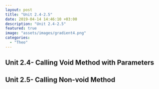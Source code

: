 ```yaml
---
layout: post
title: "Unit 2.4-2.5"
date: 2019-04-14 14:46:10 +03:00
description: "Unit 2.4-2.5"
featured: true
image: "assets/images/gradient4.png"
categories: 
  - "Theo"
---
```


## Unit 2.4- Calling Void Method with Parameters

## Unit 2.5- Calling Non-void Method
